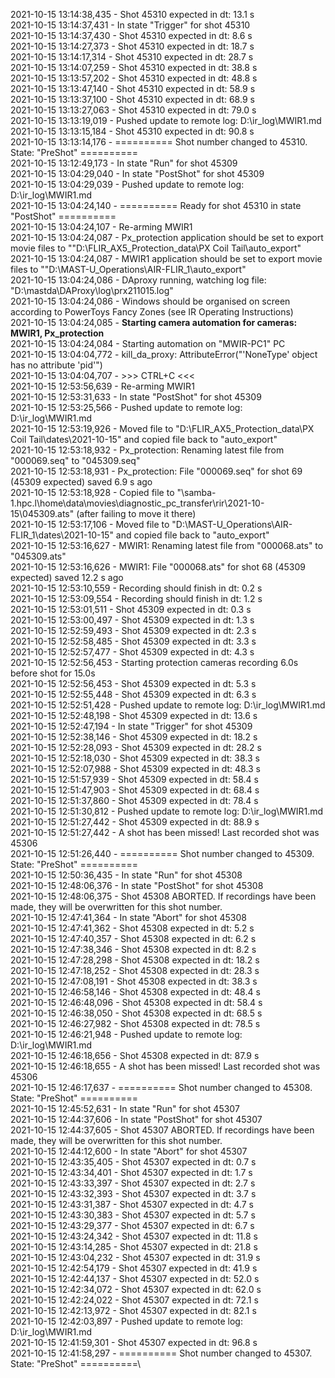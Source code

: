 2021-10-15 13:14:38,435 - Shot 45310 expected in dt: 13.1 s\
2021-10-15 13:14:37,431 - In state "Trigger" for shot 45310\
2021-10-15 13:14:37,430 - Shot 45310 expected in dt: 8.6 s\
2021-10-15 13:14:27,373 - Shot 45310 expected in dt: 18.7 s\
2021-10-15 13:14:17,314 - Shot 45310 expected in dt: 28.7 s\
2021-10-15 13:14:07,259 - Shot 45310 expected in dt: 38.8 s\
2021-10-15 13:13:57,202 - Shot 45310 expected in dt: 48.8 s\
2021-10-15 13:13:47,140 - Shot 45310 expected in dt: 58.9 s\
2021-10-15 13:13:37,100 - Shot 45310 expected in dt: 68.9 s\
2021-10-15 13:13:27,063 - Shot 45310 expected in dt: 79.0 s\
2021-10-15 13:13:19,019 - Pushed update to remote log: D:\ir_log\MWIR1.md\
2021-10-15 13:13:15,184 - Shot 45310 expected in dt: 90.8 s\
2021-10-15 13:13:14,176 - ========== Shot number changed to 45310. State: "PreShot" ==========\
2021-10-15 13:12:49,173 - In state "Run" for shot 45309\
2021-10-15 13:04:29,040 - In state "PostShot" for shot 45309\
2021-10-15 13:04:29,039 - Pushed update to remote log: D:\ir_log\MWIR1.md\
2021-10-15 13:04:24,140 - ========== Ready for shot 45310 in state "PostShot" ==========\
2021-10-15 13:04:24,107 - Re-arming MWIR1\
2021-10-15 13:04:24,087 - Px_protection application should be set to export movie files to ""D:\FLIR_AX5_Protection_data\PX Coil Tail\auto_export"\
2021-10-15 13:04:24,087 - MWIR1 application should be set to export movie files to ""D:\MAST-U_Operations\AIR-FLIR_1\auto_export"\
2021-10-15 13:04:24,086 - DAproxy running, watching log file: "D:\mastda\DAProxy\log\prx211015.log"\
2021-10-15 13:04:24,086 - Windows should be organised on screen according to PowerToys Fancy Zones (see IR Operating Instructions)\
2021-10-15 13:04:24,085 - **Starting camera automation for cameras: MWIR1, Px_protection**\
2021-10-15 13:04:24,084 - Starting automation on "MWIR-PC1" PC\
2021-10-15 13:04:04,772 - kill_da_proxy: AttributeError("'NoneType' object has no attribute 'pid'")\
2021-10-15 13:04:04,707 - >>> CTRL+C <<<\
2021-10-15 12:53:56,639 - Re-arming MWIR1\
2021-10-15 12:53:31,633 - In state "PostShot" for shot 45309\
2021-10-15 12:53:25,566 - Pushed update to remote log: D:\ir_log\MWIR1.md\
2021-10-15 12:53:19,926 - Moved file to "D:\FLIR_AX5_Protection_data\PX Coil Tail\dates\2021-10-15" and copied file back to "auto_export"\
2021-10-15 12:53:18,932 - Px_protection: Renaming latest file from "000069.seq" to "045309.seq"\
2021-10-15 12:53:18,931 - Px_protection: File "000069.seq" for shot 69 (45309 expected) saved 6.9 s ago\
2021-10-15 12:53:18,928 - Copied file to "\\samba-1.hpc.l\home\data\movies\diagnostic_pc_transfer\rir\2021-10-15\045309.ats" (after failing to move it there)\
2021-10-15 12:53:17,106 - Moved file to "D:\MAST-U_Operations\AIR-FLIR_1\dates\2021-10-15" and copied file back to "auto_export"\
2021-10-15 12:53:16,627 - MWIR1: Renaming latest file from "000068.ats" to "045309.ats"\
2021-10-15 12:53:16,626 - MWIR1: File "000068.ats" for shot 68 (45309 expected) saved 12.2 s ago\
2021-10-15 12:53:10,559 - Recording should finish in dt: 0.2 s\
2021-10-15 12:53:09,554 - Recording should finish in dt: 1.2 s\
2021-10-15 12:53:01,511 - Shot 45309 expected in dt: 0.3 s\
2021-10-15 12:53:00,497 - Shot 45309 expected in dt: 1.3 s\
2021-10-15 12:52:59,493 - Shot 45309 expected in dt: 2.3 s\
2021-10-15 12:52:58,485 - Shot 45309 expected in dt: 3.3 s\
2021-10-15 12:52:57,477 - Shot 45309 expected in dt: 4.3 s\
2021-10-15 12:52:56,453 - Starting protection cameras recording 6.0s before shot for 15.0s\
2021-10-15 12:52:56,453 - Shot 45309 expected in dt: 5.3 s\
2021-10-15 12:52:55,448 - Shot 45309 expected in dt: 6.3 s\
2021-10-15 12:52:51,428 - Pushed update to remote log: D:\ir_log\MWIR1.md\
2021-10-15 12:52:48,198 - Shot 45309 expected in dt: 13.6 s\
2021-10-15 12:52:47,194 - In state "Trigger" for shot 45309\
2021-10-15 12:52:38,146 - Shot 45309 expected in dt: 18.2 s\
2021-10-15 12:52:28,093 - Shot 45309 expected in dt: 28.2 s\
2021-10-15 12:52:18,030 - Shot 45309 expected in dt: 38.3 s\
2021-10-15 12:52:07,988 - Shot 45309 expected in dt: 48.3 s\
2021-10-15 12:51:57,939 - Shot 45309 expected in dt: 58.4 s\
2021-10-15 12:51:47,903 - Shot 45309 expected in dt: 68.4 s\
2021-10-15 12:51:37,860 - Shot 45309 expected in dt: 78.4 s\
2021-10-15 12:51:30,812 - Pushed update to remote log: D:\ir_log\MWIR1.md\
2021-10-15 12:51:27,442 - Shot 45309 expected in dt: 88.9 s\
2021-10-15 12:51:27,442 - A shot has been missed! Last recorded shot was 45306\
2021-10-15 12:51:26,440 - ========== Shot number changed to 45309. State: "PreShot" ==========\
2021-10-15 12:50:36,435 - In state "Run" for shot 45308\
2021-10-15 12:48:06,376 - In state "PostShot" for shot 45308\
2021-10-15 12:48:06,375 - Shot 45308 ABORTED. If recordings have been made, they will be overwritten for this shot number.\
2021-10-15 12:47:41,364 - In state "Abort" for shot 45308\
2021-10-15 12:47:41,362 - Shot 45308 expected in dt: 5.2 s\
2021-10-15 12:47:40,357 - Shot 45308 expected in dt: 6.2 s\
2021-10-15 12:47:38,346 - Shot 45308 expected in dt: 8.2 s\
2021-10-15 12:47:28,298 - Shot 45308 expected in dt: 18.2 s\
2021-10-15 12:47:18,252 - Shot 45308 expected in dt: 28.3 s\
2021-10-15 12:47:08,191 - Shot 45308 expected in dt: 38.3 s\
2021-10-15 12:46:58,146 - Shot 45308 expected in dt: 48.4 s\
2021-10-15 12:46:48,096 - Shot 45308 expected in dt: 58.4 s\
2021-10-15 12:46:38,050 - Shot 45308 expected in dt: 68.5 s\
2021-10-15 12:46:27,982 - Shot 45308 expected in dt: 78.5 s\
2021-10-15 12:46:21,948 - Pushed update to remote log: D:\ir_log\MWIR1.md\
2021-10-15 12:46:18,656 - Shot 45308 expected in dt: 87.9 s\
2021-10-15 12:46:18,655 - A shot has been missed! Last recorded shot was 45306\
2021-10-15 12:46:17,637 - ========== Shot number changed to 45308. State: "PreShot" ==========\
2021-10-15 12:45:52,631 - In state "Run" for shot 45307\
2021-10-15 12:44:37,606 - In state "PostShot" for shot 45307\
2021-10-15 12:44:37,605 - Shot 45307 ABORTED. If recordings have been made, they will be overwritten for this shot number.\
2021-10-15 12:44:12,600 - In state "Abort" for shot 45307\
2021-10-15 12:43:35,405 - Shot 45307 expected in dt: 0.7 s\
2021-10-15 12:43:34,401 - Shot 45307 expected in dt: 1.7 s\
2021-10-15 12:43:33,397 - Shot 45307 expected in dt: 2.7 s\
2021-10-15 12:43:32,393 - Shot 45307 expected in dt: 3.7 s\
2021-10-15 12:43:31,387 - Shot 45307 expected in dt: 4.7 s\
2021-10-15 12:43:30,383 - Shot 45307 expected in dt: 5.7 s\
2021-10-15 12:43:29,377 - Shot 45307 expected in dt: 6.7 s\
2021-10-15 12:43:24,342 - Shot 45307 expected in dt: 11.8 s\
2021-10-15 12:43:14,285 - Shot 45307 expected in dt: 21.8 s\
2021-10-15 12:43:04,232 - Shot 45307 expected in dt: 31.9 s\
2021-10-15 12:42:54,179 - Shot 45307 expected in dt: 41.9 s\
2021-10-15 12:42:44,137 - Shot 45307 expected in dt: 52.0 s\
2021-10-15 12:42:34,072 - Shot 45307 expected in dt: 62.0 s\
2021-10-15 12:42:24,022 - Shot 45307 expected in dt: 72.1 s\
2021-10-15 12:42:13,972 - Shot 45307 expected in dt: 82.1 s\
2021-10-15 12:42:03,897 - Pushed update to remote log: D:\ir_log\MWIR1.md\
2021-10-15 12:41:59,301 - Shot 45307 expected in dt: 96.8 s\
2021-10-15 12:41:58,297 - ========== Shot number changed to 45307. State: "PreShot" ==========\
